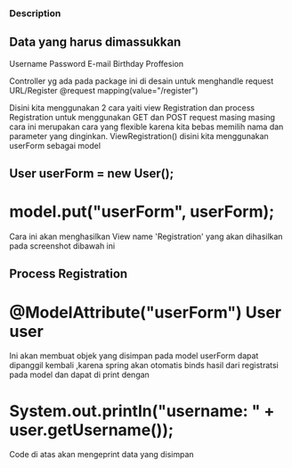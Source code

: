 ### Description 
## Data yang harus dimassukkan
Username
Password
E-mail
Birthday
Proffesion

Controller yg ada pada package ini di desain  untuk menghandle request URL/Register
@request mapping(value="/register")

Disini kita menggunakan 2 cara yaiti view Registration dan process Registration untuk menggunakan GET dan POST request masing masing cara ini
merupakan cara yang flexible karena kita bebas memilih nama dan parameter yang dinginkan.
ViewRegistration() disini kita menggunakan userForm sebagai model
## User userForm = new User();
# model.put("userForm", userForm);
Cara ini akan menghasilkan View name 'Registration' yang akan dihasilkan pada screenshot dibawah ini
## Process Registration
# @ModelAttribute("userForm") User user
Ini akan membuat objek yang disimpan pada model userForm dapat dipanggil kembali ,karena
spring akan otomatis binds hasil dari registratsi pada model dan dapat di print dengan
# System.out.println("username: " + user.getUsername());
Code di atas akan mengeprint data yang disimpan




